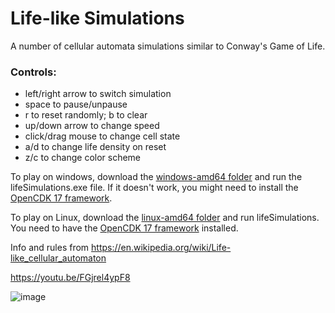# Life-like Simulations
A number of cellular automata simulations similar to Conway's Game of Life.
### Controls:
- left/right arrow to switch simulation
- space to pause/unpause
- r to reset randomly; b to clear
- up/down arrow to change speed
- click/drag mouse to change cell state
- a/d to change life density on reset
- z/c to change color scheme

To play on windows, download the [windows-amd64 folder](https://github.com/123xxgamer/life-sims/tree/b832993c0b817515af716e8450877a385f6d3da1/lifeSimulations/windows-amd64) and run the lifeSimulations.exe file. If it doesn't work, you might need to install the [OpenCDK 17 framework](https://adoptium.net/temurin/releases/?version=17&os=windows).

To play on Linux, download the [linux-amd64 folder](https://github.com/123xxgamer/life-sims/tree/59c789278171809337bab41e9e366836133d092b/lifeSimulations/linux-amd64) and run lifeSimulations. You need to have the [OpenCDK 17 framework](https://adoptium.net/temurin/releases/?version=17&os=linux) installed.

Info and rules from https://en.wikipedia.org/wiki/Life-like_cellular_automaton

https://youtu.be/FGjrel4ypF8

![image](https://github.com/user-attachments/assets/f21be911-1020-4f57-a726-adccf0073649)
